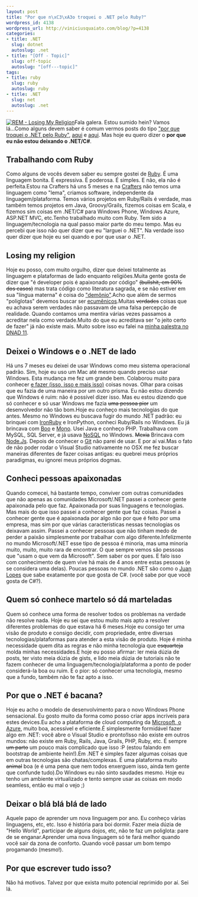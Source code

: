 ```yaml
--- 
layout: post
title: "Por que n\xC3\xA3o troquei o .NET pelo Ruby?"
wordpress_id: 4138
wordpress_url: http://viniciusquaiato.com/blog/?p=4138
categories: 
- title: .NET
  slug: dotnet
  autoslug: .net
- title: "[Off - Topic]"
  slug: off-topic
  autoslug: "[off---topic]"
tags: 
- title: ruby
  slug: ruby
  autoslug: ruby
- title: .NET
  slug: net
  autoslug: .net
---
```

[![](http://viniciusquaiato.com/blog/wp-content/uploads/2011/10/REM-Losing-My-Religion-300x225.jpg "REM - Losing My Religion")](http://viniciusquaiato.com/blog/wp-content/uploads/2011/10/REM-Losing-My-Religion.jpg)Fala galera. Estou sumido hein? Vamos lá...Como alguns devem saber é comum vermos posts do tipo ["por que troquei o .NET pelo Ruby"](http://whatupdave.com/post/1170718843/leaving-net), [aqui](http://osherove.com/blog/2010/12/30/hire-me-as-your-ruby-intern-for-a-year.html) e [aqui](http://just3ws.posterous.com/why-are-altnet-developers-moving-towards-ruby). Mas hoje eu quero dizer o **por que eu não estou deixando o .NET/C#**.

## Trabalhando com Ruby
Como alguns de vocês devem saber eu sempre gostei de [Ruby](http://www.ruby-lang.org/en/). É uma linguagem bonita. É expressiva. É poderosa. É simples. E não, ela não é perfeita.Estou na Crafters há uns 5 meses e na [Crafters](http://crafters.com.br) não temos uma linguagem como "lema", criamos software, independente da linguagem/plataforma. Temos vários projetos em Ruby/Rails é verdade, mas também temos projetos em Java, Groovy/Grails, fizemos coisas em Scala, e fizemos sim coisas em .NET/C# para Windows Phone, Windows Azure, ASP.NET MVC, etc.Tenho trabalhado muito com Ruby. Tem sido a linguagem/tecnologia na qual passo maior parte do meu tempo. Mas eu percebi que isso não quer dizer que eu "larguei o .NET". Na verdade isso quer dizer que hoje eu sei quando e por que usar o .NET.

## Losing my religion
Hoje eu posso, com muito orgulho, dizer que deixei totalmente as linguagem e plataformas de lado enquanto religiões.Muita gente gosta de dizer que "é developer pois é apaixonado por código" <del datetime="2011-10-29T00:30:48+00:00">(bullshit, em 90% dos casos)</del> mas trata código como literatura sagrada, e se não estiver em sua "língua materna" é coisa do ["demônio"](http://www.youtube.com/watch?v=GeP6l3JDBrw).Acho que além de sermos "poliglotas" devemos buscar ser [ecumênicos](http://pt.wikipedia.org/wiki/Ecumenismo).Muitas <del datetime="2011-10-29T00:30:48+00:00">verdades</del> coisas que eu achava serem verdades não passavam  de uma falsa percepção de realidade. Quando contamos uma mentira várias vezes passamos a acreditar nela como verdade.Muito do que eu acreditava ser "o jeito certo de fazer" já não existe mais. Muito sobre isso eu falei na [minha palestra no DNAD 11](http://viniciusquaiato.com/blog/yagni-no-dnad11-videos-da-palestra/). 

## Deixei o Windows e o .NET de lado
Há uns 7 meses eu deixei de usar Windows como meu sistema operacional padrão. Sim, hoje eu uso um Mac até mesmo quando preciso usar Windows. Esta mudança me fez um grande bem. Colaborou muito para conhecer <ins datetime="2011-12-27T14:28:20+00:00">e fazer ([isso](https://github.com/vquaiato/hubot-scripts "Hubot"), [isso](https://github.com/vquaiato/memish "Memish") e [mais isso](https://github.com/vquaiato/better-fifa-raquer/blob/master/raquering.rb "Raquer"))</ins> coisas novas. Olhar para coisas que eu fazia de uma maneira por um outro prisma. Eu não estou dizendo que Windows é ruim: não é possível dizer isso. Mas eu estou dizendo que só conhecer e só usar Windows me fazia <del datetime="2011-10-29T00:30:48+00:00">uma pessoa pior</del> um desenvolvedor não tão bom.Hoje eu conheço mais tecnologias do que antes. Mesmo no Windows eu buscava fugir do mundo .NET padrão: eu brinquei com [IronRuby](http://viniciusquaiato.com/blog/tag/ironruby/) e IronPython, conheci Ruby/Rails no Windows. Eu já brincava com [Boo](http://viniciusquaiato.com/blog/tag/boo/) e [Mono](http://viniciusquaiato.com/blog/tag/mono/). Usei Java e conheço PHP. Trabalhava com MySQL, SQL Server, e já usava [NoSQL](http://viniciusquaiato.com/blog/tag/nosql/) no Windows. <del datetime="2011-10-29T00:30:48+00:00">Mexia</del> Brincava com [Node.Js](http://viniciusquaiato.com/blog/tag/nodejs/). Depois de conhecer o [Git](http://viniciusquaiato.com/blog/tag/git/) não parei de usar. E por aí vai.Mas o fato de não poder rodar o Visual Studio nativamente no OSX me fez buscar maneiras diferentes de fazer coisas antigas: eu quebrei meus próprios paradigmas, eu ignorei meus próprios dogmas.

## Conheci pessoas apaixonadas
Quando comecei, há bastante tempo, conviver com outras comunidades que não apenas as comunidades Microsoft/.NET passei a conhecer gente apaixonada pelo que faz. Apaixonada por suas linguagens e tecnologias. Mas mais do que isso passei a conhecer gente que faz coisas. Passei a conhecer gente que é apaixonada por algo não por que é feito por uma empresa, mas sim por que várias características nessas tecnologias os deixavam assim. Passei a conhecer pessoas que não tinham medo de perder a paixão simplesmente por trabalhar com algo diferente.Infelizmente no mundo Microsoft/.NET esse tipo de pessoa é minoria, mas uma minoria muito, muito, muito rara de encontrar. O que sempre vemos são pessoas que "usam o que vem da Microsoft". Sem saber os por ques. E falo isso com conhecimento de quem vive há mais de 4 anos entre estas pessoas (e se considera uma delas). Poucas pessoas no mundo .NET são como o [Juan Lopes](http://twitter.com/juanplopes) que sabe exatamente por que gosta de C#. (você sabe por que você gosta de C#?).

## Quem só conhece martelo só dá marteladas
Quem só conhece uma forma de resolver todos os problemas na verdade não resolve nada. Hoje eu sei que estou muito mais apto a resolver diferentes problemas do que estava há 6 meses.Hoje eu consigo ter uma visão de produto e consigo decidir, com propriedade, entre diversas tecnologias/plataformas para atender a esta visão de produto. Hoje é minha necessidade quem dita as regras e não minha tecnologia que <del datetime="2011-10-29T00:30:48+00:00">esquarteja</del> molda minhas necessidades.E hoje eu posso afirmar: ler meia dúzia de posts, ter visto meia dúzia de gists, e lido meia dúzia de tutoriais não te fazem conhecer de uma linguagem/tecnologia/plataforma a ponto de poder considerá-la boa ou ruim. E o pior: só conhecer uma tecnologia, mesmo que a fundo, também não te faz apto a isso.

## Por que o .NET é bacana?
Hoje eu acho o modelo de desenvolvimento para o novo Windows Phone sensacional. Eu gosto muito da forma como posso criar apps incríveis para estes devices.Eu acho a plataforma de cloud computing da [Microsoft, o Azure](http://viniciusquaiato.com/blog/tag/windows-azure/), muito boa, acessível e eficiente.É simplesmente formidável fazer algo em .NET: você abre o Visual Studio e pronto!Isso não existe em outros mundos: não existe em Ruby, Rails, Java, Grails, PHP, Ruby, etc. É sempre <del datetime="2011-10-29T00:30:48+00:00">um parto</del> um pouco mais complicado que isso :P (estou falando em bootstrap de ambiente hein!).Em .NET é simples fazer algumas coisas que em outras tecnologias são chatas/complexas. É uma plataforma muito <del datetime="2011-10-29T00:30:48+00:00">animal</del> boa (e é uma pena que nem todos enxerguem isso, ainda tem gente que confunde tudo).Do Windows eu não sinto saudades mesmo. Hoje eu tenho um ambiente virtualizado e tento sempre usar as coisas em modo seamless, então eu mal o vejo ;)

## Deixar o blá blá blá de lado
Aquele papo de aprender um nova linguagem por ano. Eu conheço várias linguagens, etc, etc. Isso é história para boi dormir. Fazer meia dúzia de "Hello World", participar de alguns dojos, etc, não te faz um poliglota: pare de se enganar.Aprender uma nova linguagem só te fará melhor quando você sair da zona de conforto. Quando você passar um bom tempo progamando (mesmo!).

## Por que escrever tudo isso?
Não há motivos. Talvez por que exista muito potencial reprimido por aí. Sei lá.
